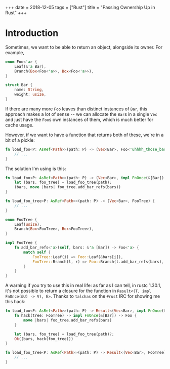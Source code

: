+++
date = 2018-12-05
tags = ["Rust"]
title = "Passing Ownership Up in Rust"
+++

# Introduction

Sometimes, we want to be able to return an object, alongside its owner. For example,

```rust
enum Foo<'a> {
	Leaf(&'a Bar),
	Branch(Box<Foo<'a>>, Box<Foo<'a>>),
}

struct Bar {
  	name: String,
  	weight: usize,
}
```

If there are many more `Foo` leaves than distinct instances of `Bar`, this approach makes a lot of sense -- we can allocate the `Bar`s in a single `Vec` and just have the `Foo`s own instances of them, which is much better for cache usage.

However, if we want to have a function that returns both of these, we're in a bit of a pickle:

```rust
fn load_foo<P: AsRef<Path>>(path: P) -> (Vec<Bar>, Foo<'uhhhh_those_bars_before_me>) {
	// ...
}
```

The solution I'm using is this:

```rust
fn load_foo<P: AsRef<Path>>(path: P) -> (Vec<Bar>, impl FnOnce(&[Bar]) -> Foo) {
    let (bars, foo_tree) = load_foo_tree(path);
	(bars, move |bars| foo_tree.add_bar_refs(bars))
}

fn load_foo_tree<P: AsRef<Path>>(path: P) -> (Vec<Bar>, FooTree) {
    // ...
}

enum FooTree {
    Leaf(usize),
	Branch(Box<FooTree>, Box<FooTree>),
}

impl FooTree {
	fn add_bar_refs<'a>(self, bars: &'a [Bar]) -> Foo<'a> {
		match self {
			FooTree::Leaf(i) => Foo::Leaf(&bars[i]),
			FooTree::Branch(l, r) => Foo::Branch(l.add_bar_refs(bars), r.add_bar_refs(bars)),
		}
	}
}
```

A warning if you try to use this in real life: as far as I can tell, in rustc 1.30.1, it's not possible to return a closure for the function in `Result<(T, impl FnOnce(&U) -> V), E>`. Thanks to `talchas` on the `#rust` IRC for showing me this hack:

```rust
fn load_foo<P: AsRef<Path>>(path: P) -> Result<(Vec<Bar>, impl FnOnce(&[Bar]) -> Foo), Error> {
	fn hack(tree: FooTree) -> impl FnOnce(&[Bar]) -> Foo {
		move |bars| foo_tree.add_bar_refs(bars)
	}

    let (bars, foo_tree) = load_foo_tree(path)?;
	Ok((bars, hack(foo_tree)))
}

fn load_foo_tree<P: AsRef<Path>>(path: P) -> Result<(Vec<Bar>, FooTree), Error> {
    // ...
}
```
